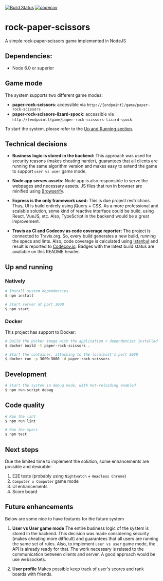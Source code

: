 [![Build Status](https://travis-ci.org/mauricioklein/rock-paper-scissors.svg?branch=master)](https://travis-ci.org/mauricioklein/rock-paper-scissors)
[![codecov](https://codecov.io/gh/mauricioklein/rock-paper-scissors/branch/master/graph/badge.svg)](https://codecov.io/gh/mauricioklein/rock-paper-scissors)

# rock-paper-scissors

A simple rock-paper-scissors game implemented in NodeJS

## Dependencies:

- Node 6.0 or superior

## Game mode

The system supports two different game modes:

- **paper-rock-scissors**: accessible via `http://[endpoint]/game/paper-rock-scissors`
- **paper-rock-scissors-lizard-spock**: accessible via `http://[endpoint]/game/paper-rock-scissors-lizard-spock`

To start the system, please refer to the [Up and Running section](#up-and-running).

## Technical decisions

- **Business logic is stored in the backend:**
This approach was used for security reasons (makes cheating harder), guarantees that all clients are running the same algorithm version and makes easy to extend the game to support `user vs user` game mode.

- **Node app serves assets:**
Node app is also responsible to serve the webpages and necessary assets. JS files that run in browser are minified using [Browserify](http://browserify.org/).

- **Express is the only framework used:**
This is due project restrictions. Thus, UI is build entirely using jQuery + CSS. As a more professional and scalable solution, some kind of reactive interface could be build, using React, VueJS, etc. Also, TypeScript in the backend would be a great improvement.

- **Travis as CI and Codecov as code coverage reporter:**
The project is connected to Travis.org. So, every build generates a new build, running the specs and lints.
Also, code coverage is calculated using [Istanbul](https://istanbul.js.org/) and result is reported to [Codecov.io](https://codecov.io/). Badges with the latest build status are available on this README header.

## Up and running

### Natively

```bash
# Install system dependencies
$ npm install

# Start server at port 3000
$ npm start
```

### Docker

This project has support to Docker:

```bash
# Build the Docker image with the application + dependencies installed
$ docker build -t paper-rock-scissors .

# Start the container, attaching to the localhost's port 3000
$ docker run -p 3000:3000 -d paper-rock-scissors
```



## Development

```bash
# Start the system in debug mode, with hot-reloading enabled
$ npm run-script debug
```

## Code quality

```bash
# Run the lint
$ npm run lint

# Run the specs
$ npm test
```

## Next steps

Due the limited time to implement the solution, some enhancements are possible and desirable:

1. E2E tests (probably using `Nightwatch` + `Headless Chrome`)
2. `Computer x Computer` game mode
3. UI enhancements
4. Score board

## Future enhancements

Below are some nice to have features for the future system

1. **User vs User game mode**
The entire business logic of the system is stored in the backend. This decision was made considering security (makes cheating more difficult) and guarantees that all users are running the same set of rules. Also, to implement `user vs user` game mode, the API is already ready for that. The work necessary is related to the communication between clients and server. A good approach would be use websockets.

2. **User profile**
Makes possible keep track of user's scores and rank boards with friends.
